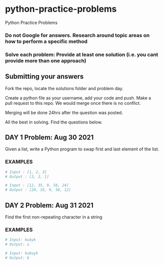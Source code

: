 # python-practice-problems
Python Practice Problems

### Do not Google for answers. Research around topic areas on how to perform a specific method
### Solve each problem: Provide at least one solution (i.e. you cant provide more than one approach)

## Submitting your answers
Fork the repo, locate the solutions folder and problem day.

Create a python file as your username, add your code and push. Make a pull request to this repo. We would merge once there is no conflict. 

Merging will be done 24hrs after the question was posted.

All the best in solving. Find the questions below.

## DAY 1 Problem: Aug 30 2021
Given a list, write a Python program to swap first and last element of the list.

### EXAMPLES
```python
# Input : [1, 2, 3]
# Output : [3, 2, 1]

# Input : [12, 35, 9, 56, 24]
# Output : [24, 35, 9, 56, 12]
```

## DAY 2 Problem: Aug 31 2021

Find the first non-repeating character in a string

### EXAMPLES
```python
# Input: kubyk
# Output: u

# Input: kubuyk
# Output: b
```

